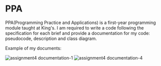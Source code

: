 # PPA

PPA(Programming Practice and Applications) is a first-year programming module taught at King's.
I am required to write a code following the specification for each brief and provide a documentation for my code: pseudocode, description and class diagram. 

Example of my documents:

![assignment4 documentation-1](https://cloud.githubusercontent.com/assets/22602022/20138209/fcd76a8e-a676-11e6-88e3-448894219d66.png)
![assignment4 documentation-4](https://cloud.githubusercontent.com/assets/22602022/20138210/fce6af30-a676-11e6-9f78-6776341b8f8e.png)
